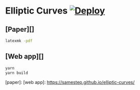 # Elliptic Curves [![Deploy](https://github.com/samestep/elliptic-curves/actions/workflows/deploy.yml/badge.svg)](https://github.com/samestep/elliptic-curves/actions/workflows/deploy.yml)

## [Paper][]

```sh
latexmk -pdf
```

## [Web app][]

```sh
yarn
yarn build
```

[paper]:
[web app]: https://samestep.github.io/elliptic-curves/
